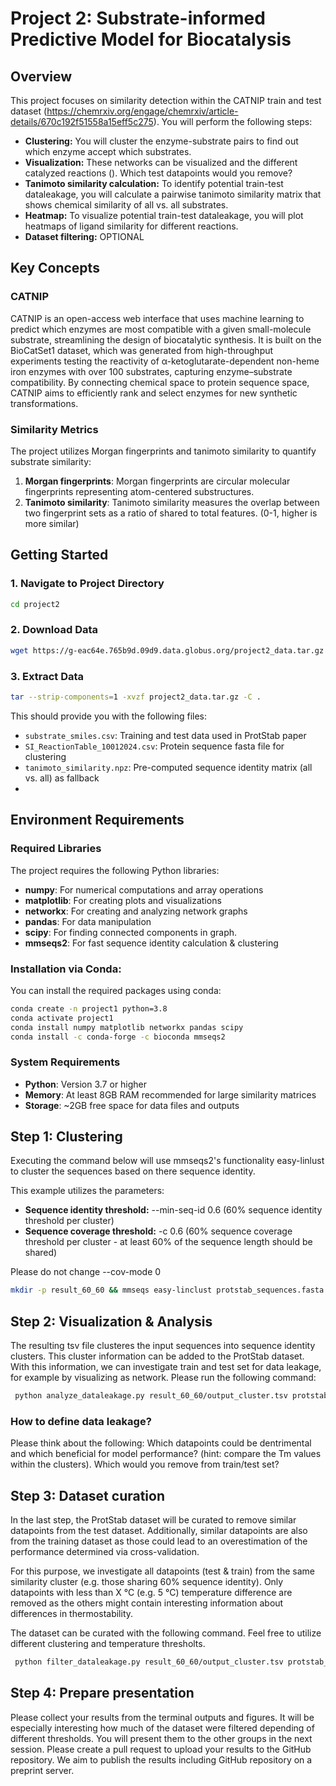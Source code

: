 # Project 2: Substrate-informed Predictive Model for Biocatalysis

## Overview

This project focuses on similarity detection within the CATNIP train and test dataset (https://chemrxiv.org/engage/chemrxiv/article-details/670c192f51558a15eff5c275). You will perform the following steps:
- **Clustering:** You will cluster the enzyme-substrate pairs to find out which enzyme accept which substrates.
- **Visualization:** These networks can be visualized and the different catalyzed reactions (). Which test datapoints would you remove? 
- **Tanimoto similarity calculation:** To identify potential train-test dataleakage, you will calculate a pairwise tanimoto similarity matrix that shows chemical similarity of all vs. all substrates.
- **Heatmap:** To visualize potential train-test dataleakage, you will plot heatmaps of ligand similarity for different reactions.  
- **Dataset filtering:** OPTIONAL
  
## Key Concepts

### CATNIP
CATNIP is an open-access web interface that uses machine learning to predict which enzymes are most compatible with a given small-molecule substrate, streamlining the design of biocatalytic synthesis. It is built on the BioCatSet1 dataset, which was generated from high-throughput experiments testing the reactivity of α-ketoglutarate-dependent non-heme iron enzymes with over 100 substrates, capturing enzyme–substrate compatibility. By connecting chemical space to protein sequence space, CATNIP aims  to efficiently rank and select enzymes for new synthetic transformations.

### Similarity Metrics
The project utilizes Morgan fingerprints and tanimoto similarity to quantify substrate similarity:

1. **Morgan fingerprints**: Morgan fingerprints are circular molecular fingerprints representing atom-centered substructures. 
2. **Tanimoto similarity**: Tanimoto similarity measures the overlap between two fingerprint sets as a ratio of shared to total features. (0-1, higher is more similar)

## Getting Started

### 1. Navigate to Project Directory
```bash
cd project2
```

### 2. Download Data

```bash
wget https://g-eac64e.765b9d.09d9.data.globus.org/project2_data.tar.gz
```

### 3. Extract Data
```bash
tar --strip-components=1 -xvzf project2_data.tar.gz -C .
```

This should provide you with the following files:
- `substrate_smiles.csv`: Training and test data used in ProtStab paper
- `SI_ReactionTable_10012024.csv`: Protein sequence fasta file for clustering
- `tanimoto_similarity.npz`: Pre-computed sequence identity matrix (all vs. all) as fallback
- 
## Environment Requirements

### Required Libraries
The project requires the following Python libraries:

- **numpy**: For numerical computations and array operations
- **matplotlib**: For creating plots and visualizations
- **networkx**: For creating and analyzing network graphs
- **pandas**: For data manipulation
- **scipy**: For finding connected components in graph.
- **mmseqs2**: For fast sequence identity calculation & clustering

### Installation via Conda:
You can install the required packages using conda:

```bash
conda create -n project1 python=3.8
conda activate project1
conda install numpy matplotlib networkx pandas scipy
conda install -c conda-forge -c bioconda mmseqs2
```

### System Requirements
- **Python**: Version 3.7 or higher
- **Memory**: At least 8GB RAM recommended for large similarity matrices
- **Storage**: ~2GB free space for data files and outputs

## Step 1: Clustering

Executing the command below will use mmseqs2's functionality easy-linlust to cluster the sequences based on there sequence identity.

This example utilizes the parameters:

- **Sequence identity threshold:** --min-seq-id 0.6 (60% sequence identity threshold per cluster)
- **Sequence coverage threshold:** -c 0.6 (60% sequence coverage threshold per cluster - at least 60% of the sequence length should be shared)

Please do not change --cov-mode 0 


```bash
mkdir -p result_60_60 && mmseqs easy-linclust protstab_sequences.fasta result_60_60/output result_60_60 --min-seq-id 0.6 -c 0.6 --cov-mode 0
```
## Step 2: Visualization & Analysis
The resulting tsv file clusteres the input sequences into sequence identity clusters. This cluster information can be added to the ProtStab dataset.
With this information, we can investigate train and test set for data leakage, for example by visualizing as network. Please run the following command:

```bash
 python analyze_dataleakage.py result_60_60/output_cluster.tsv protstab_dataset.csv identity_matrix.npz result_60_60
```
### How to define data leakage?
Please think about the following: Which datapoints could be dentrimental and which beneficial for model performance? (hint: compare the Tm values within the clusters). Which would you remove from train/test set?

## Step 3: Dataset curation
In the last step, the ProtStab dataset will be curated to remove similar datapoints from the test dataset. Additionally, similar datapoints are also from the training dataset as those could lead to an overestimation of the performance determined via cross-validation.

For this purpose, we investigate all datapoints (test & train) from the same similarity cluster (e.g. those sharing 60% sequence identity). Only datapoints with less than X °C (e.g. 5 °C) temperature difference are removed as the others might contain interesting information about differences in thermostability.

The dataset can be curated with the following command. Feel free to utilize different clustering and temperature thresholts.

```bash
 python filter_dataleakage.py result_60_60/output_cluster.tsv protstab_dataset.csv 5 result_60_60
```

## Step 4: Prepare presentation
Please collect your results from the terminal outputs and figures. It will be especially interesting how much of the dataset were filtered depending of different thresholds. You will present them to the other groups in the next session. Please create a pull request to upload your results to the GitHub repository. We aim to publish the results including GitHub repository on a preprint server.











